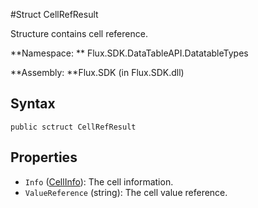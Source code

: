  #Struct CellRefResult

Structure contains cell reference.

**Namespace: ** Flux.SDK.DataTableAPI.DatatableTypes

**Assembly: **Flux.SDK \(in Flux.SDK.dll\)

## Syntax

`public sctruct CellRefResult`

## Properties

* `Info` \([CellInfo](../CellInfo.md)\): The cell information.
* `ValueReference` \(string\): The cell value reference.